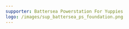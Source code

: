 ```yaml
---
supporter: Battersea Powerstation For Yuppies
logo: /images/sup_battersea_ps_foundation.png
---
```

